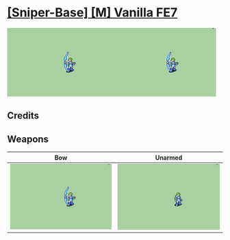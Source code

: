 # [\[Sniper-Base\] \[M\] Vanilla FE7](./)

<img src="./5.%20Bow/Bow_000.png" alt="[Sniper-Base] [M] Vanilla FE7 standing" />

## Credits



## Weapons


|Bow |Unarmed |
|  :---: | :---: |
| <img alt="Bow animation" src="./5.%20Bow/Bow.gif" /> | <img alt="Unarmed animation" src="./8.%20Unarmed/Unarmed.gif" /> |
